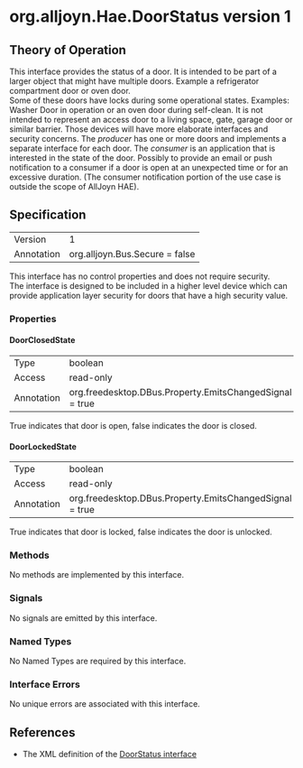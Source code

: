 # org.alljoyn.Hae.DoorStatus version 1

## Theory of Operation


This interface provides the status of a door.  It is intended to be part of a 
larger object that might have multiple doors.  Example a refrigerator 
compartment door or oven door.  
Some of these doors have locks during some
operational states.  Examples:  Washer Door in operation or an oven door
during self-clean.
It is not intended to represent an access door to a living space, gate, garage
door or similar barrier.  Those devices will have more elaborate interfaces and
security concerns.
The _producer_ has one or more doors and implements a separate interface for 
each door.  The _consumer_ is an application that is interested in the state of 
the door.  Possibly to provide an email or push notification to a consumer if a 
door is open at an unexpected time or for an excessive duration.  (The consumer 
notification portion of the use case is outside the scope of AllJoyn HAE).

## Specification

|                       |                                                                       |
|-----------------------|-----------------------------------------------------------------------|
| Version               | 1                                                                     |
| Annotation            | org.alljoyn.Bus.Secure = false                                        |

This interface has no control properties and does not require security.  
The interface is designed to be included in a higher level device which can
provide application layer security for doors that have a high security value.



### Properties

#### DoorClosedState

|                       |                                                                       |
|-----------------------|-----------------------------------------------------------------------|
| Type                  | boolean                                                               |
| Access                | read-only                                                             |
| Annotation            | org.freedesktop.DBus.Property.EmitsChangedSignal = true               |

True indicates that door is open, false indicates the door is closed.  

#### DoorLockedState

|                       |                                                                       |
|-----------------------|-----------------------------------------------------------------------|
| Type                  | boolean                                                               |
| Access                | read-only                                                             |
| Annotation            | org.freedesktop.DBus.Property.EmitsChangedSignal = true               |

True indicates that door is locked, false indicates the door is unlocked.  

### Methods

No methods are implemented by this interface.

### Signals

No signals are emitted by this interface.

### Named Types

No Named Types are required by this interface.

### Interface Errors

No unique errors are associated with this interface.

## References

* The XML definition of the [DoorStatus interface](org.alljoyn.Hae.DoorStatus-v1.xml)



